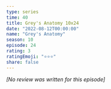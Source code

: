 ```yaml
---
type: series
time: 40
title: Grey's Anatomy 10x24
date: "2022-08-12T00:00:00"
name: "Grey's Anatomy"
season: 10
episode: 24
rating: 3
ratingEmoji: "⭐️⭐️⭐️"
share: false
---
```


*[No review was written for this episode]*